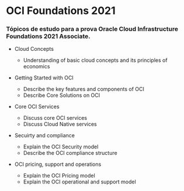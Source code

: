 # OCI Foundations 2021
### Tópicos de estudo para a prova Oracle Cloud Infrastructure Foundations 2021 Associate.

* Cloud Concepts
	* Understanding of basic cloud concepts and its principles of economics

* Getting Started with OCI
	* Describe the key features and components of OCI
	* Describe Core Solutions on OCI

* Core OCI Services
	* Discuss core OCI services
	* Discuss Cloud Native services

* Secuirty and compliance
	* Explain the OCI Security model 
	* Describe the OCI compliance structure

* OCI pricing, support and operations
	* Explain the OCI Pricing model
	* Explain the OCI operational and support model
